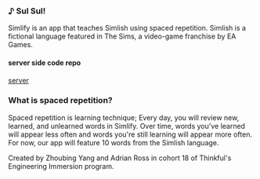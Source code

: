 ### ♪ Sul Sul!
Simlify is an app that teaches Simlish using spaced repetition. Simlish is a fictional language featured in The Sims, a video-game franchise by EA Games.
#### server side code repo
[server](https://github.com/thinkful-ei18/a-z-simlify-server)


### What is spaced repetition?
Spaced repetition is learning technique; Every day, you will review new, learned, and unlearned words in Simlify. Over time, words you've learned will appear less often and words you're still learning will appear more often. For now, our app will feature 10 words from the Simlish language.

Created by Zhoubing Yang and Adrian Ross in cohort 18 of Thinkful's Engineering Immersion program.
